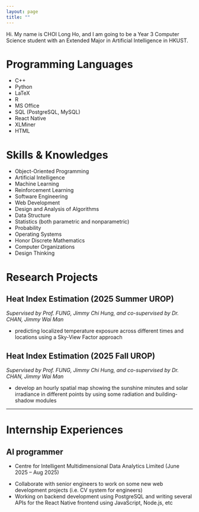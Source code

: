 ```yaml
---
layout: page
title: ""
---
```


Hi. My name is CHOI Long Ho, and I am going to be a Year 3 Computer Science student with an Extended Major in Artificial Intelligence in HKUST.

# Programming Languages

- C++
- Python
- LaTeX
- R
- MS Office
- SQL (PostgreSQL, MySQL)
- React Native
- XLMiner
- HTML

# Skills & Knowledges
- Object-Oriented Programming
- Artificial Intelligence
- Machine Learning
- Reinforcement Learning
- Software Engineering
- Web Development
- Design and Analysis of Algorithms
- Data Structure
- Statistics (both parametric and nonparametric)
- Probability
- Operating Systems
- Honor Discrete Mathematics
- Computer Organizations
- Design Thinking

# Research Projects

## Heat Index Estimation (2025 Summer UROP)
*Supervised by Prof. FUNG, Jimmy Chi Hung, and co-supervised by Dr. CHAN, Jimmy Wai Man*
- predicting localized temperature exposure across different times and locations using a Sky-View Factor approach

## Heat Index Estimation (2025 Fall UROP)
*Supervised by Prof. FUNG, Jimmy Chi Hung, and co-supervised by Dr. CHAN, Jimmy Wai Man*
- develop an hourly spatial map showing the sunshine minutes and solar irradiance in different points by using some radiation and building-shadow modules

---

# Internship Experiences
## AI programmer
* Centre for Intelligent Multidimensional Data Analytics Limited (June 2025 – Aug 2025)
- Collaborate with senior engineers to work on some new web development projects (i.e. CV system for engineers)
- Working on backend development using PostgreSQL and writing several APIs for the React Native frontend using JavaScript, Node.js, etc
